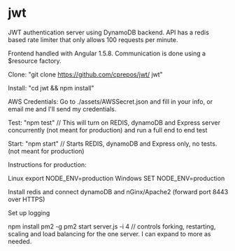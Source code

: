 # jwt

JWT authentication server using DynamoDB backend. 
API has a redis based rate limiter that only allows
100 requests per minute. 

Frontend handled with Angular 1.5.8. Communication 
is done using a $resource factory.


Clone:
"git clone https://github.com/cprepos/jwt/ jwt"


Install:
"cd jwt && npm install"

AWS Credentials:
Go to ./assets/AWSSecret.json and fill in your info, or email me and I'll send my credentials.

Test:
"npm test" // This will turn on REDIS, dynamoDB and Express server concurrently (not meant for production) and run a full end to end test 




Start:
"npm start" // Starts REDIS, dynamoDB and Express only, no tests. (not meant for production)







Instructions for production:


Linux
export NODE_ENV=production
Windows
SET NODE_ENV=production


Install redis and connect dynamoDB and nGinx/Apache2 (forward port 8443 over HTTPS)

Set up logging


npm install pm2 -g
pm2 start server.js -i 4 // controls forking, restarting, scaling and load balancing for the one server. I can expand to more as needed.
                          
                          
